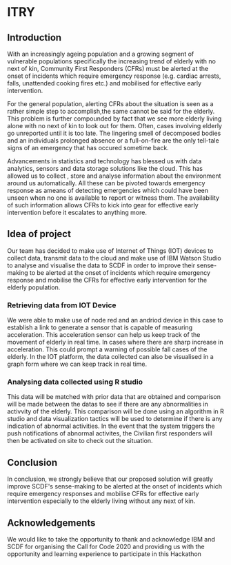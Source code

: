 # ITRY
## Introduction
With an increasingly ageing population and a growing segment of vulnerable populations specifically the increasing trend of elderly with no next of kin, Community First Responders (CFRs) must be alerted at the onset of incidents which require emergency response (e.g. cardiac arrests, falls, unattended cooking fires etc.) and mobilised for effective early intervention.

For the general population, alerting CFRs about the situation is seen as a rather simple step to accomplish,the same cannot be said for the elderly. This problem is further compounded by fact that we see more elderly living alone with no next of kin to look out for them. Often, cases involving elderly go unreported until it is too late. The lingering smell of decomposed bodies and an individuals prolonged absence or a full-on-fire are the only tell-tale signs of an emergency that has occured sometime back.

Advancements in statistics and technology has blessed us with data analytics, sensors and data storage solutions like the cloud. This has allowed us to collect , store and analyse information about the environment around us automatically. All these can be pivoted towards emergency response as ameans of detecting emergencies which could have been unseen when no one is available to report or witness them. The availability of such information allows CFRs to kick into gear for effective early intervention before it escalates to anything more.

## Idea of project

Our team has decided to make use of Internet of Things (IOT) devices to collect data, transmit data to the cloud and make use of IBM Watson Studio to analyse and visualise the data to SCDF in order to improve their sense-making to be alerted at the onset of incidents which require emergency response and mobilise the CFRs for effective early intervention for the elderly population.

### Retrieving data from IOT Device

We were able to make use of node red and an andriod device in this case to establish a link to generate a sensor that is capable of measuring acceleration. This acceleration sensor can help us keep track of the movement of elderly in real time. In cases where there are sharp increase in acceleration. This could prompt a warning of possible fall cases of the elderly. In the IOT platform, the data collected can also be visualised in a graph form where we can keep track in real time.

### Analysing data collected using R studio 

This data will be matched with prior data that are obtained and comparison will be made between the datas to see if there are any abnormalities in activvity of the elderly. This comparison will be done using an algorithm in R studio and data visualization tactics will be used to determine if there is any indication of abnormal activities. In the event that the system triggers the push notifications of abnormal activites, the Civilian first responders will then be activated on site to check out the situation. 

## Conclusion
In conclusion,  we strongly believe that our proposed solution will greatly improve SCDF's sense-making to be alerted at the onset of incidents which require emergency responses and mobilise CFRs for effective early intervention especially to the elderly living without any next of kin.

## Acknowledgements
We would like to take the opportunity to thank and acknowledge IBM and SCDF for organising the Call for Code 2020 and providing us with the opportunity and learning experience to participate in this Hackathon
